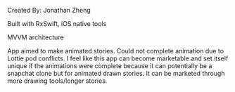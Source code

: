 Created By: Jonathan Zheng

Built with RxSwift, iOS native tools

MVVM architecture

App aimed to make animated stories. Could not complete animation due to Lottie pod conflicts.
I feel like this app can become marketable and set itself unique if the animations were complete 
because it can potentially be a snapchat clone but for animated drawn stories. It can be marketed through more drawing tools/longer stories.
